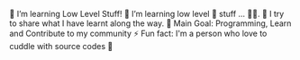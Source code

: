 🔭 I’m learning Low Level Stuff!
🌱 I’m learning low level 🧰 stuff ... 👨‍💻.
👋 I try to share what I have learnt along the way.
🥅 Main Goal: Programming, Learn and Contribute to my community
⚡ Fun fact: I'm a person who love to cuddle with source codes 🥰 
